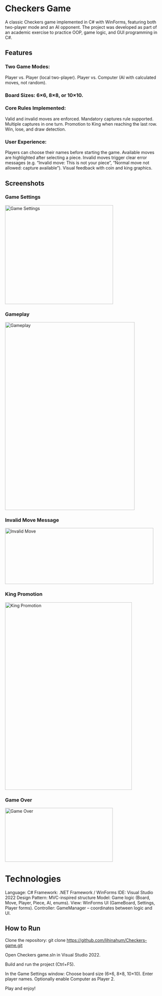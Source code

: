 # Checkers Game 

A classic Checkers game implemented in C# with WinForms, featuring both two-player mode and an AI opponent.
The project was developed as part of an academic exercise to practice OOP, game logic, and GUI programming in C#.

## Features 
### Two Game Modes:
Player vs. Player (local two-player).
Player vs. Computer (AI with calculated moves, not random).

### Board Sizes: 6×6, 8×8, or 10×10.

### Core Rules Implemented:
Valid and invalid moves are enforced.
Mandatory captures rule supported.
Multiple captures in one turn.
Promotion to King when reaching the last row.
Win, lose, and draw detection.

### User Experience:
Players can choose their names before starting the game.
Available moves are highlighted after selecting a piece.
Invalid moves trigger clear error messages (e.g. “Invalid move: This is not your piece”, “Normal move not allowed: capture available”).
Visual feedback with coin and king graphics.

## Screenshots  
### Game Settings  
<img width="356" height="325" alt="Game Settings" src="https://github.com/user-attachments/assets/c450b212-6207-4932-957a-f80be37b9bee" />

### Gameplay  
<img width="427" height="617" alt="Gameplay" src="https://github.com/user-attachments/assets/60d876df-9856-4a89-96dd-94019f981afc" />

### Invalid Move Message  
<img width="489" height="184" alt="Invalid Move" src="https://github.com/user-attachments/assets/97b6c86d-4fcd-4ec6-b89f-241026602a1d" />

### King Promotion  
<img width="418" height="616" alt="King Promotion" src="https://github.com/user-attachments/assets/331213ca-6e5b-454b-968d-643a6a7ff28c" />

### Game Over  
<img width="355" height="177" alt="Game Over" src="https://github.com/user-attachments/assets/dd19639c-1eb6-435f-a8e8-67bf8752113d" />


# Technologies 
Language: C#
Framework: .NET Framework / WinForms
IDE: Visual Studio 2022
Design Pattern: MVC-inspired structure
Model: Game logic (Board, Move, Player, Piece, AI, enums).
View: WinForms UI (GameBoard, Settings, Player forms).
Controller: GameManager – coordinates between logic and UI.

## How to Run 

Clone the repository:
git clone https://github.com/lihinahum/Checkers-game.git

Open Checkers game.sln in Visual Studio 2022.

Build and run the project (Ctrl+F5).

In the Game Settings window:
Choose board size (6×6, 8×8, 10×10).
Enter player names.
Optionally enable Computer as Player 2.

Play and enjoy!
